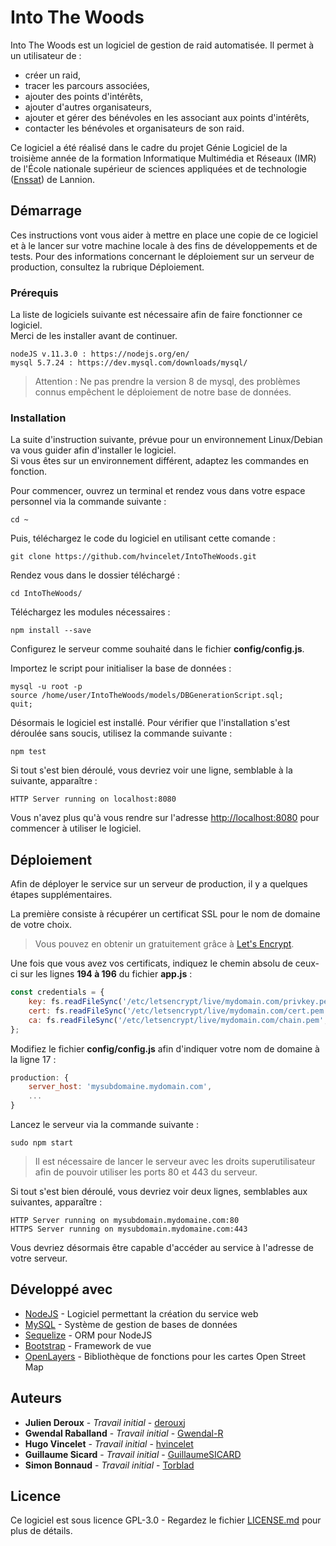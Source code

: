 # Into The Woods

Into The Woods est un logiciel de gestion de raid automatisée. Il permet à un utilisateur de :
 * créer un raid,
 * tracer les parcours associées,
 * ajouter des points d'intérêts,
 * ajouter d'autres organisateurs,
 * ajouter et gérer des bénévoles en les associant aux points d'intérêts,
 * contacter les bénévoles et organisateurs de son raid.

Ce logiciel a été réalisé dans le cadre du projet Génie Logiciel de la troisième année de la formation Informatique Multimédia et Réseaux (IMR)
de l'École nationale supérieur de sciences appliquées et de technologie ([Enssat](http://www.enssat.fr)) de Lannion.

## Démarrage

Ces instructions vont vous aider à mettre en place une copie de ce logiciel et à le lancer sur votre machine locale à des fins de développements et de tests. 
Pour des informations concernant le déploiement sur un serveur de production, consultez la rubrique Déploiement.

### Prérequis

La liste de logiciels suivante est nécessaire afin de faire fonctionner ce logiciel.\
Merci de les installer avant de continuer.

```
nodeJS v.11.3.0 : https://nodejs.org/en/
mysql 5.7.24 : https://dev.mysql.com/downloads/mysql/
```
> Attention : Ne pas prendre la version 8 de mysql, des problèmes connus empêchent le déploiement de notre base de données.

### Installation

La suite d'instruction suivante, prévue pour un environnement Linux/Debian va vous guider afin d'installer le logiciel. \
Si vous êtes sur un environnement différent, adaptez les commandes en fonction.

Pour commencer, ouvrez un terminal et rendez vous dans votre espace personnel via la commande suivante :
```Shell
cd ~
```

Puis, téléchargez le code du logiciel en utilisant cette comande :
```Shell
git clone https://github.com/hvincelet/IntoTheWoods.git
```

Rendez vous dans le dossier téléchargé : 
```Shell
cd IntoTheWoods/
```

Téléchargez les modules nécessaires :
```Shell
npm install --save
```

Configurez le serveur comme souhaité dans le fichier **config/config.js**.

Importez le script pour initialiser la base de données :
```Shell
mysql -u root -p
source /home/user/IntoTheWoods/models/DBGenerationScript.sql;
quit;
```

Désormais le logiciel est installé. Pour vérifier que l'installation s'est déroulée sans soucis, utilisez la commande suivante :
```Shell
npm test
```

Si tout s'est bien déroulé, vous devriez voir une ligne, semblable à la suivante, apparaître :
```
HTTP Server running on localhost:8080
```

Vous n'avez plus qu'à vous rendre sur l'adresse [http://localhost:8080](http://localhost:8080) pour commencer à utiliser le logiciel.

## Déploiement

Afin de déployer le service sur un serveur de production, il y a quelques étapes supplémentaires.

La première consiste à récupérer un certificat SSL pour le nom de domaine de votre choix.
> Vous pouvez en obtenir un gratuitement grâce à [Let's Encrypt](https://letsencrypt.org).

Une fois que vous avez vos certificats, indiquez le chemin absolu de ceux-ci sur les lignes **194 à 196** du fichier **app.js** :
```javascript
const credentials = {
    key: fs.readFileSync('/etc/letsencrypt/live/mydomain.com/privkey.pem', 'utf8'),
    cert: fs.readFileSync('/etc/letsencrypt/live/mydomain.com/cert.pem', 'utf8'),
    ca: fs.readFileSync('/etc/letsencrypt/live/mydomain.com/chain.pem', 'utf8')
};
```

Modifiez le fichier **config/config.js** afin d'indiquer votre nom de domaine à la ligne 17 :
```javascript
production: {
    server_host: 'mysubdomaine.mydomain.com',
    ...
}
```

Lancez le serveur via la commande suivante :
```Shell
sudo npm start
```
> Il est nécessaire de lancer le serveur avec les droits superutilisateur afin de pouvoir utiliser les ports 80 et 443 du serveur.

Si tout s'est bien déroulé, vous devriez voir deux lignes, semblables aux suivantes, apparaître :
```
HTTP Server running on mysubdomain.mydomaine.com:80
HTTPS Server running on mysubdomain.mydomaine.com:443
```

Vous devriez désormais être capable d'accéder au service à l'adresse de votre serveur. 

## Développé avec

* [NodeJS](https://nodejs.org/en/) - Logiciel permettant la création du service web
* [MySQL](https://www.mysql.com) - Système de gestion de bases de données
* [Sequelize](http://docs.sequelizejs.com) - ORM pour NodeJS
* [Bootstrap](https://getbootstrap.com) - Framework de vue
* [OpenLayers](https://openlayers.org) - Bibliothèque de fonctions pour les cartes Open Street Map

## Auteurs

* **Julien Deroux** - *Travail initial* - [derouxj](https://github.com/derouxj)
* **Gwendal Raballand** - *Travail initial* - [Gwendal-R](https://github.com/Gwendal-R)
* **Hugo Vincelet** - *Travail initial* - [hvincelet](https://github.com/hvincelet)
* **Guillaume Sicard** - *Travail initial* - [GuillaumeSICARD](https://github.com/GuillaumeSICARD)
* **Simon Bonnaud** - *Travail initial* - [Torblad](https://github.com/Torblad)

## Licence

Ce logiciel est sous licence GPL-3.0 - Regardez le fichier [LICENSE.md](LICENSE.md) pour plus de détails.
